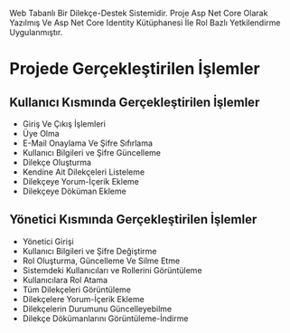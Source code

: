 Web Tabanlı Bir Dilekçe-Destek Sistemidir.  Proje Asp Net Core Olarak Yazılmış Ve Asp Net Core Identity Kütüphanesi İle Rol Bazlı Yetkilendirme Uygulanmıştır.


# Projede Gerçekleştirilen İşlemler


## Kullanıcı Kısmında Gerçekleştirilen İşlemler

- Giriş Ve Çıkış İşlemleri
- Üye Olma 
- E-Mail Onaylama Ve Şifre Sıfırlama 
- Kullanıcı Bilgileri ve Şifre Güncelleme 
- Dilekçe Oluşturma 
- Kendine Ait Dilekçeleri Listeleme 
- Dilekçeye Yorum-İçerik Ekleme 
- Dilekçeye Döküman Ekleme 


## Yönetici Kısmında Gerçekleştirilen İşlemler

- Yönetici Girişi 
- Kullanıcı Bilgileri ve Şifre Değiştirme 
- Rol Oluşturma, Güncelleme Ve Silme Etme 
- Sistemdeki Kullanıcıları ve Rollerini Görüntüleme 
- Kullanıcılara Rol Atama
- Tüm Dilekçeleri Görüntüleme 
- Dilekçelere Yorum-İçerik Ekleme
- Dilekçelerin Durumunu Güncelleyebilme
- Dilekçe Dökümanlarını Görüntüleme-İndirme
